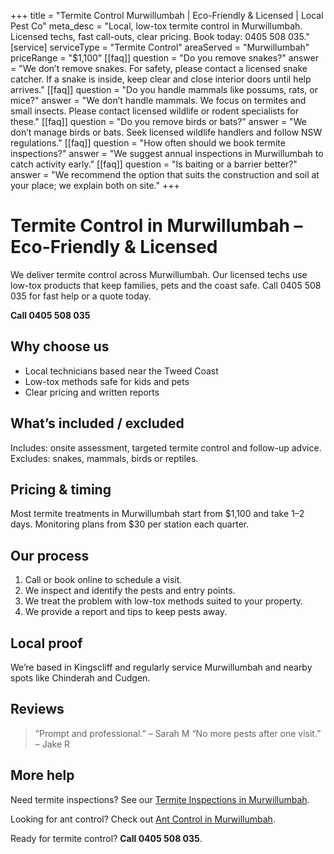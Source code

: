 +++
title = "Termite Control Murwillumbah | Eco-Friendly & Licensed | Local Pest Co"
meta_desc = "Local, low-tox termite control in Murwillumbah. Licensed techs, fast call-outs, clear pricing. Book today: 0405 508 035."
[service]
serviceType = "Termite Control"
areaServed = "Murwillumbah"
priceRange = "$1,100"
[[faq]]
question = "Do you remove snakes?"
answer = "We don’t remove snakes. For safety, please contact a licensed snake catcher. If a snake is inside, keep clear and close interior doors until help arrives."
[[faq]]
question = "Do you handle mammals like possums, rats, or mice?"
answer = "We don’t handle mammals. We focus on termites and small insects. Please contact licensed wildlife or rodent specialists for these."
[[faq]]
question = "Do you remove birds or bats?"
answer = "We don’t manage birds or bats. Seek licensed wildlife handlers and follow NSW regulations."
[[faq]]
question = "How often should we book termite inspections?"
answer = "We suggest annual inspections in Murwillumbah to catch activity early."
[[faq]]
question = "Is baiting or a barrier better?"
answer = "We recommend the option that suits the construction and soil at your place; we explain both on site."
+++

# Termite Control in Murwillumbah – Eco-Friendly & Licensed

We deliver termite control across Murwillumbah. Our licensed techs use low-tox
products that keep families, pets and the coast safe. Call 0405 508 035 for fast
help or a quote today.

**Call 0405 508 035**

## Why choose us

- Local technicians based near the Tweed Coast
- Low-tox methods safe for kids and pets
- Clear pricing and written reports

## What’s included / excluded

Includes: onsite assessment, targeted termite control and follow-up advice. Excludes: snakes, mammals, birds or reptiles.

## Pricing & timing

Most termite treatments in Murwillumbah start from $1,100 and take 1–2 days. Monitoring plans from $30 per station each quarter.

## Our process

1. Call or book online to schedule a visit.
2. We inspect and identify the pests and entry points.
3. We treat the problem with low-tox methods suited to your property.
4. We provide a report and tips to keep pests away.

## Local proof

We’re based in Kingscliff and regularly service Murwillumbah and nearby spots like Chinderah and Cudgen.

## Reviews

> “Prompt and professional.” – Sarah M
> “No more pests after one visit.” – Jake R

## More help

Need termite inspections? See our [Termite Inspections in Murwillumbah](/termite-inspections-murwillumbah/).

Looking for ant control? Check out [Ant Control in Murwillumbah](/ant-control-murwillumbah/).

Ready for termite control? **Call 0405 508 035**.
